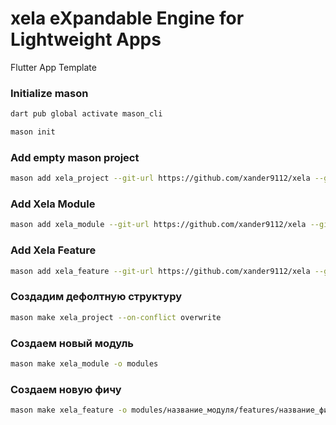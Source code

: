 # xela eXpandable Engine for Lightweight Apps

Flutter App Template

### Initialize mason

```bash
dart pub global activate mason_cli
```

```bash
mason init
```

### Add empty mason project

```bash
mason add xela_project --git-url https://github.com/xander9112/xela --git-path xela_project
```

### Add Xela Module

```bash
mason add xela_module --git-url https://github.com/xander9112/xela --git-path xela_module
```

### Add Xela Feature

```bash
mason add xela_feature --git-url https://github.com/xander9112/xela --git-path xela_feature
```

### Создадим дефолтную структуру

```bash
mason make xela_project --on-conflict overwrite
```

### Создаем новый модуль

```bash
mason make xela_module -o modules
```
### Создаем новую фичу

```bash
mason make xela_feature -o modules/название_модуля/features/название_фичи
```


